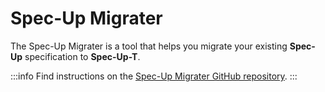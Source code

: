 # Spec-Up Migrater

The Spec-Up Migrater is a tool that helps you migrate your existing **Spec-Up** specification to **Spec-Up-T**.

:::info
Find instructions on the [Spec-Up Migrater GitHub repository](https://github.com/blockchainbird/spec-up-migrate/blob/main/README.md).
:::
